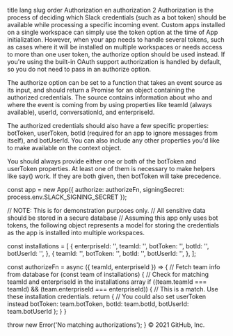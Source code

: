 title	lang	slug	order
Authorization
en
authorization
2
Authorization is the process of deciding which Slack credentials (such as a bot token) should be available while processing a specific incoming event.
Custom apps installed on a single workspace can simply use the token option at the time of App initialization. However, when your app needs to handle several tokens, such as cases where it will be installed on multiple workspaces or needs access to more than one user token, the authorize option should be used instead. If you're using the built-in OAuth support authorization is handled by default, so you do not need to pass in an authorize option.

The authorize option can be set to a function that takes an event source as its input, and should return a Promise for an object containing the authorized credentials. The source contains information about who and where the event is coming from by using properties like teamId (always available), userId, conversationId, and enterpriseId.

The authorized credentials should also have a few specific properties: botToken, userToken, botId (required for an app to ignore messages from itself), and botUserId. You can also include any other properties you'd like to make available on the context object.

You should always provide either one or both of the botToken and userToken properties. At least one of them is necessary to make helpers like say() work. If they are both given, then botToken will take precedence.

const app = new App({ authorize: authorizeFn, signingSecret: process.env.SLACK_SIGNING_SECRET });

// NOTE: This is for demonstration purposes only.
// All sensitive data should be stored in a secure database
// Assuming this app only uses bot tokens, the following object represents a model for storing the credentials as the app is installed into multiple workspaces.

const installations = [
  {
    enterpriseId: '',
    teamId: '',
    botToken: '',
    botId: '',
    botUserId: '',
  },
  {
    teamId: '',
    botToken: '',
    botId: '',
    botUserId: '',
  },
];

const authorizeFn = async ({ teamId, enterpriseId }) => {
  // Fetch team info from database
  for (const team of installations) {
    // Check for matching teamId and enterpriseId in the installations array
    if ((team.teamId === teamId) && (team.enterpriseId === enterpriseId)) {
      // This is a match. Use these installation credentials.
      return {
        // You could also set userToken instead
        botToken: team.botToken,
        botId: team.botId,
        botUserId: team.botUserId
      };
    }
  }

  throw new Error('No matching authorizations');
}
© 2021 GitHub, Inc.
